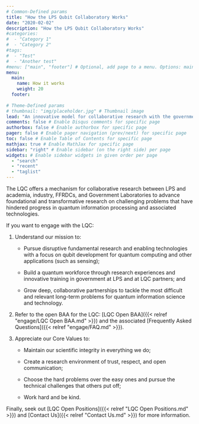 ```yaml
---
# Common-Defined params
title: "How the LPS Qubit Collaboratory Works"
date: "2020-02-02"
description: "How the LPS Qubit Collaboratory Works"
#categories:
#  - "Category 1"
#  - "Category 2"
#tags:
#  - "Test"
#  - "Another test"
#menu: ["main", "footer"] # Optional, add page to a menu. Options: main, side, footer
menu:
  main:
    name: How it works
    weight: 20
  footer:
  
# Theme-Defined params
# thumbnail: "img/placeholder.jpg" # Thumbnail image
lead: "An innovative model for collaborative research with the government." # Lead text
comments: false # Enable Disqus comments for specific page
authorbox: false # Enable authorbox for specific page
pager: false # Enable pager navigation (prev/next) for specific page
toc: false # Enable Table of Contents for specific page
mathjax: true # Enable MathJax for specific page
sidebar: "right" # Enable sidebar (on the right side) per page
widgets: # Enable sidebar widgets in given order per page
  - "search"
  - "recent"
  - "taglist"
---
```


The LQC offers a mechanism for collaborative research between LPS and academia, industry, FFRDCs, and Government Laboratories to advance foundational and transformative research on challenging problems that have hindered progress in quantum information processing and associated technologies. 

If you want to engage with the LQC:

1) Understand our mission to: 

	- Pursue disruptive fundamental research and enabling technologies with a focus on qubit development for quantum computing and other applications (such as sensing); 

	- Build a quantum workforce through research experiences and innovative training in government at LPS and at LQC partners; and 

	- Grow deep, collaborative partnerships to tackle the most difficult and relevant long-term problems for quantum information science and technology. 

2) Refer to the open BAA for the LQC: [LQC Open BAA]({{< relref "engage/LQC Open BAA.md" >}}) and the associated [Frequently Asked Questions]({{< relref "engage/FAQ.md" >}}).


3) Appreciate our Core Values to:

	- Maintain our scientific integrity in everything we do;

	- Create a  research environment of trust, respect, and open communication;

	- Choose the hard problems over the easy ones and pursue the technical challenges that others put off;

	- Work hard and be kind.

Finally, seek out [LQC Open Positions]({{< relref "LQC Open Positions.md" >}}) and [Contact Us]({{< relref "Contact Us.md" >}}) for more information.